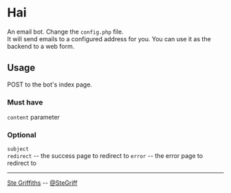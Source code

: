 # Hai

An email bot. Change the `config.php` file.  
It will send emails to a configured address for you. You can use it as the backend to a web form.

## Usage

POST to the bot's index page.

### Must have
`content` parameter

### Optional
`subject`  
`redirect` -- the success page to redirect to
`error` -- the error page to redirect to

-----

[Ste Griffiths][web] -- [@SteGriff][tw]

[web]: http://stegriff.co.uk
[tw]: http://twitter.com/stegriff
